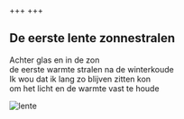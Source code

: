 +++
+++

## De eerste lente zonnestralen

Achter glas en in de zon \
de eerste warmte stralen na de winterkoude \
Ik wou dat ik lang zo blijven zitten kon \
om het licht en de warmte vast te houde

![lente](lente.jpg)
